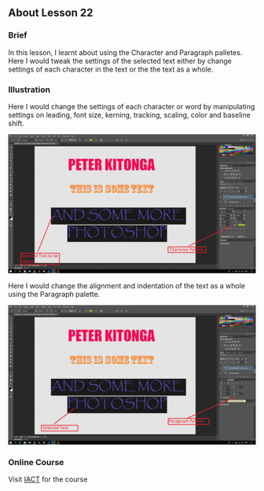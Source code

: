 ## About Lesson 22

### Brief
In this lesson, I learnt about using the Character and Paragraph palletes. Here I would tweak the settings of the selected text either by change settings of each character in the text or the the text as a whole.

### Illustration
Here I would change the settings of each character or word by manipulating settings on leading, font size, kerning, tracking, scaling, color and baseline shift.

![Illustration Example](../assets/images/illustration27.png)

Here I would change the alignment and indentation of the text as a whole using the Paragraph palette.

![Illustration Example](../assets/images/illustration28.png)

### Online Course
Visit [IACT](https://iact.ie) for the course